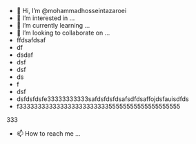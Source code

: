 - 👋 Hi, I’m @mohammadhosseintazaroei
- 👀 I’m interested in ...
- 🌱 I’m currently learning ...
- 💞️ I’m looking to collaborate on ...
- ffdsafdsaf
- df
- dsdaf
- dsf
- dsf
- ds
- f
- dsf
- dsfdsfdsfe33333333333safdsfdsfdsafsdfdsaffojdsfauisdfds
- f33333333333333333333333355555555555555555555


333
- 📫 How to reach me ...

<!---
mohammadhosseintazaroei/mohammadhosseintazaroei is a ✨ special ✨ repository because its `README.md` (this file) appears on your GitHub profile.
You can click the Preview link to take a look at your changes.
--->
